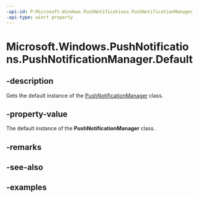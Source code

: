 ```yaml
---
-api-id: P:Microsoft.Windows.PushNotifications.PushNotificationManager.Default
-api-type: winrt property
---
```


# Microsoft.Windows.PushNotifications.PushNotificationManager.Default

<!--
public static Microsoft.Windows.PushNotifications.PushNotificationManager Default { get; }
-->


## -description

Gets the default instance of the [PushNotificationManager](xref:Microsoft.Windows.PushNotifications.PushNotificationManager) class.


## -property-value

The default instance of the **PushNotificationManager** class.

## -remarks

## -see-also

## -examples


